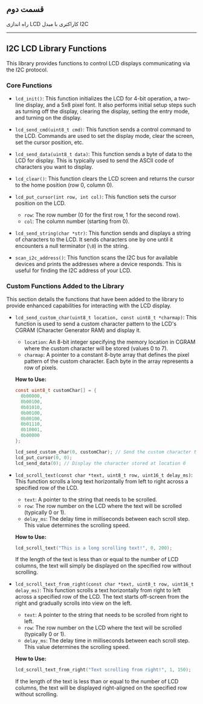 ## قسمت دوم

راه اندازی LCD کاراکتری با مبدل I2C

---

## I2C LCD Library Functions

This library provides functions to control LCD displays communicating via the I2C protocol.

### Core Functions

* `lcd_init()`: This function initializes the LCD for 4-bit operation, a two-line display, and a 5x8 pixel font. It also performs initial setup steps such as turning off the display, clearing the display, setting the entry mode, and turning on the display.

* `lcd_send_cmd(uint8_t cmd)`: This function sends a control command to the LCD. Commands are used to set the display mode, clear the screen, set the cursor position, etc.

* `lcd_send_data(uint8_t data)`: This function sends a byte of data to the LCD for display. This is typically used to send the ASCII code of characters you want to display.

* `lcd_clear()`: This function clears the LCD screen and returns the cursor to the home position (row 0, column 0).

* `lcd_put_cursor(int row, int col)`: This function sets the cursor position on the LCD.
    * `row`: The row number (0 for the first row, 1 for the second row).
    * `col`: The column number (starting from 0).

* `lcd_send_string(char *str)`: This function sends and displays a string of characters to the LCD. It sends characters one by one until it encounters a null terminator (`\0`) in the string.

* `scan_i2c_address()`: This function scans the I2C bus for available devices and prints the addresses where a device responds. This is useful for finding the I2C address of your LCD.

### Custom Functions Added to the Library

This section details the functions that have been added to the library to provide enhanced capabilities for interacting with the LCD display.

* `lcd_send_custom_char(uint8_t location, const uint8_t *charmap)`: This function is used to send a custom character pattern to the LCD's CGRAM (Character Generator RAM) and display it.
    * `location`: An 8-bit integer specifying the memory location in CGRAM where the custom character will be stored (values 0 to 7).
    * `charmap`: A pointer to a constant 8-byte array that defines the pixel pattern of the custom character. Each byte in the array represents a row of pixels.

    **How to Use:**
    ```c
    const uint8_t customChar[] = {
      0b00000,
      0b00100,
      0b01010,
      0b00100,
      0b00100,
      0b01110,
      0b10001,
      0b00000
    };

    lcd_send_custom_char(0, customChar); // Send the custom character to location 0
    lcd_put_cursor(0, 0);
    lcd_send_data(0); // Display the character stored at location 0
    ```

* `lcd_scroll_text(const char *text, uint8_t row, uint16_t delay_ms)`: This function scrolls a long text horizontally from left to right across a specified row of the LCD.
    * `text`: A pointer to the string that needs to be scrolled.
    * `row`: The row number on the LCD where the text will be scrolled (typically 0 or 1).
    * `delay_ms`: The delay time in milliseconds between each scroll step. This value determines the scrolling speed.

    **How to Use:**
    ```c
    lcd_scroll_text("This is a long scrolling text!", 0, 200);
    ```
    If the length of the text is less than or equal to the number of LCD columns, the text will simply be displayed on the specified row without scrolling.

* `lcd_scroll_text_from_right(const char *text, uint8_t row, uint16_t delay_ms)`: This function scrolls a text horizontally from right to left across a specified row of the LCD. The text starts off-screen from the right and gradually scrolls into view on the left.
    * `text`: A pointer to the string that needs to be scrolled from right to left.
    * `row`: The row number on the LCD where the text will be scrolled (typically 0 or 1).
    * `delay_ms`: The delay time in milliseconds between each scroll step. This value determines the scrolling speed.

    **How to Use:**
    ```c
    lcd_scroll_text_from_right("Text scrolling from right!", 1, 150);
    ```
    If the length of the text is less than or equal to the number of LCD columns, the text will be displayed right-aligned on the specified row without scrolling.


